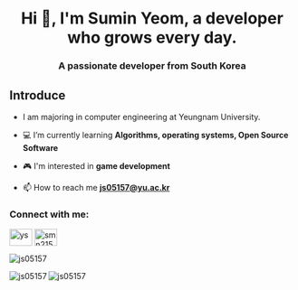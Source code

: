 <h1 align="center">Hi 👋, I'm Sumin Yeom, a developer who grows every day.</h1>
<h3 align="center">A passionate developer from South Korea</h3>



## Introduce
- I am majoring in computer engineering at Yeungnam University.

- 💻 I’m currently learning **Algorithms, operating systems, Open Source Software**

- 🎮 I'm interested in **game development**

- 📫 How to reach me **js05157@yu.ac.kr**

<h3 align="left">Connect with me:</h3>
<p align="left">
<a href="https://instagram.com/ys_______m" target="blank"><img align="center" src="https://raw.githubusercontent.com/rahuldkjain/github-profile-readme-generator/master/src/images/icons/Social/instagram.svg" alt="ys_______m" height="30" width="40" /></a>
<a href="https://discord.gg/smn2157" target="blank"><img align="center" src="https://raw.githubusercontent.com/rahuldkjain/github-profile-readme-generator/master/src/images/icons/Social/discord.svg" alt="smn2157" height="30" width="40" /></a>

<p align="left"> <img src="https://komarev.com/ghpvc/?username=js05157&label=Profile%20views&color=0e75b6&style=flat" alt="js05157" /> </p>

<p><img align="left" src="https://github-readme-stats.vercel.app/api/top-langs?username=js05157&show_icons=true&locale=en&layout=compact" alt="js05157" /></p>

<p><img align="center" src="https://github-readme-streak-stats.herokuapp.com/?user=js05157&" alt="js05157" /></p>
